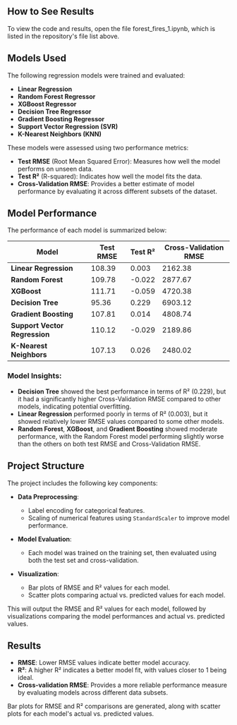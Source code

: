 ## **How to See Results**
To view the code and results, open the file forest_fires_1.ipynb, which is listed in the repository's file list above.


## Models Used

The following regression models were trained and evaluated:
- **Linear Regression**
- **Random Forest Regressor**
- **XGBoost Regressor**
- **Decision Tree Regressor**
- **Gradient Boosting Regressor**
- **Support Vector Regression (SVR)**
- **K-Nearest Neighbors (KNN)**

These models were assessed using two performance metrics:
- **Test RMSE** (Root Mean Squared Error): Measures how well the model performs on unseen data.
- **Test R²** (R-squared): Indicates how well the model fits the data.
- **Cross-Validation RMSE**: Provides a better estimate of model performance by evaluating it across different subsets of the dataset.

## Model Performance

The performance of each model is summarized below:

| Model                 | Test RMSE      | Test R²         | Cross-Validation RMSE |
|-----------------------|----------------|-----------------|-----------------------|
| **Linear Regression**  | 108.39         | 0.003           | 2162.38               |
| **Random Forest**      | 109.78         | -0.022          | 2877.67               |
| **XGBoost**            | 111.71         | -0.059          | 4720.38               |
| **Decision Tree**      | 95.36          | 0.229           | 6903.12               |
| **Gradient Boosting**  | 107.81         | 0.014           | 4808.74               |
| **Support Vector Regression** | 110.12 | -0.029          | 2189.86               |
| **K-Nearest Neighbors**| 107.13         | 0.026           | 2480.02               |

### Model Insights:
- **Decision Tree** showed the best performance in terms of R² (0.229), but it had a significantly higher Cross-Validation RMSE compared to other models, indicating potential overfitting.
- **Linear Regression** performed poorly in terms of R² (0.003), but it showed relatively lower RMSE values compared to some other models.
- **Random Forest**, **XGBoost**, and **Gradient Boosting** showed moderate performance, with the Random Forest model performing slightly worse than the others on both test RMSE and Cross-Validation RMSE.

## Project Structure

The project includes the following key components:

- **Data Preprocessing**: 
  - Label encoding for categorical features.
  - Scaling of numerical features using `StandardScaler` to improve model performance.
  
- **Model Evaluation**: 
  - Each model was trained on the training set, then evaluated using both the test set and cross-validation.
  
- **Visualization**: 
  - Bar plots of RMSE and R² values for each model.
  - Scatter plots comparing actual vs. predicted values for each model.


This will output the RMSE and R² values for each model, followed by visualizations comparing the model performances and actual vs. predicted values.

## Results

- **RMSE**: Lower RMSE values indicate better model accuracy.
- **R²**: A higher R² indicates a better model fit, with values closer to 1 being ideal.
- **Cross-validation RMSE**: Provides a more reliable performance measure by evaluating models across different data subsets.

Bar plots for RMSE and R² comparisons are generated, along with scatter plots for each model's actual vs. predicted values.

